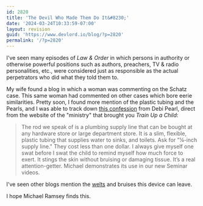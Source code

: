 ```yaml
---
id: 2820
title: 'The Devil Who Made Them Do It&#8230;'
date: '2024-03-24T10:33:59-07:00'
layout: revision
guid: 'https://www.devlord.io/blog/?p=2820'
permalink: '/?p=2820'
---
```


I've seen many episodes of <em>Law &amp; Order</em> in which persons in authority or otherwise powerful positions such as authors, preachers, TV &amp; radio personalities, etc., were considered just as responsible as the actual perpetrators who did what they told them to.

My wife found a blog in which a woman was commenting on the Schatz case. This same woman had commented on other cases which bore eerie similarities. Pretty soon, I found more mention of the plastic tubing and the Pearls, and I was able to track down <a href="http://www.nogreaterjoy.org/index.php?id=48&amp;tx_ttnews[tt_news]=93&amp;tx_ttnews[backPid]=28&amp;cHash=557f0a0c46#">this confession</a> from Debi Pearl, direct from the website of the "ministry" that brought you <em>Train Up a Child</em>:
<blockquote>The rod we speak of is a plumbing supply line that can be bought at any hardware store or large department store. It is a slim, flexible, plastic tubing that supplies water to sinks, and toilets. Ask for "¼-inch supply line." They cost less than one dollar. I always give myself one swat before I swat the child to remind myself how much force to exert. It stings the skin without bruising or damaging tissue. It’s a real attention-getter. Michael demonstrates its use in our new Seminar videos.</blockquote>
I've seen other blogs mention the <a href="https://www.salon.com/2006/05/25/the_pearls/">welts</a> and <span class="removed_link" title="http://www.tulipgirl.com/mt/archives/001058.html">bruises</span> this device can leave.

I hope Michael Ramsey finds this.